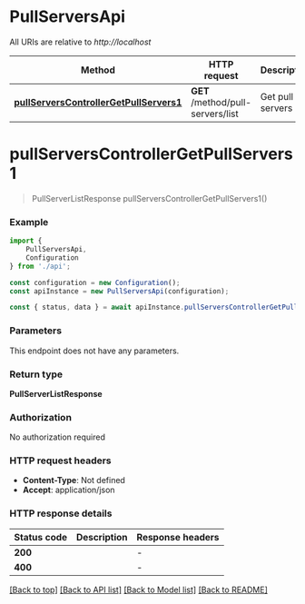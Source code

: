 # PullServersApi

All URIs are relative to *http://localhost*

|Method | HTTP request | Description|
|------------- | ------------- | -------------|
|[**pullServersControllerGetPullServers1**](#pullserverscontrollergetpullservers1) | **GET** /method/pull-servers/list | Get pull servers|

# **pullServersControllerGetPullServers1**
> PullServerListResponse pullServersControllerGetPullServers1()


### Example

```typescript
import {
    PullServersApi,
    Configuration
} from './api';

const configuration = new Configuration();
const apiInstance = new PullServersApi(configuration);

const { status, data } = await apiInstance.pullServersControllerGetPullServers1();
```

### Parameters
This endpoint does not have any parameters.


### Return type

**PullServerListResponse**

### Authorization

No authorization required

### HTTP request headers

 - **Content-Type**: Not defined
 - **Accept**: application/json


### HTTP response details
| Status code | Description | Response headers |
|-------------|-------------|------------------|
|**200** |  |  -  |
|**400** |  |  -  |

[[Back to top]](#) [[Back to API list]](../README.md#documentation-for-api-endpoints) [[Back to Model list]](../README.md#documentation-for-models) [[Back to README]](../README.md)

